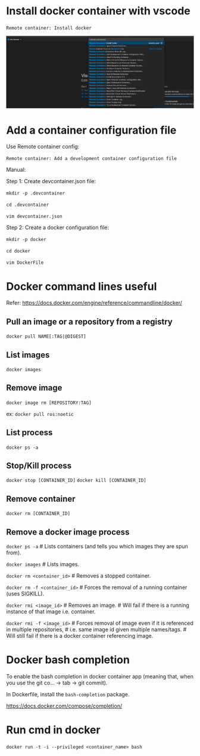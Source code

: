 # Install docker container with vscode
`Remote container: Install docker`

![alt text](vscode_dev_container.png)

# Add a container configuration file
Use Remote container config:

`Remote container: Add a development container configuration file`

Manual:

Step 1: Create devcontainer.json file:

`mkdir -p .devcontainer`

`cd .devcontainer`

`vim devcontainer.json`

Step 2: Create a docker configuration file:

`mkdir -p docker`

`cd docker`

`vim DockerFile`

# Docker command lines useful
Refer: https://docs.docker.com/engine/reference/commandline/docker/

## Pull an image or a repository from a registry
`docker pull NAME[:TAG|@DIGEST]`

## List images
`docker images`

## Remove image
`docker image rm [REPOSITORY:TAG]`

ex: `docker pull ros:noetic`

## List process
`docker ps -a`

## Stop/Kill process
`docker stop [CONTAINER_ID]`
`docker kill [CONTAINER_ID]`

## Remove container
`docker rm [CONTAINER_ID]`

## Remove a docker image process
`docker ps -a`                # Lists containers (and tells you which images they are spun from).

`docker images`               # Lists images.

`docker rm <container_id>`    # Removes a stopped container.

`docker rm -f <container_id>` # Forces the removal of a running container (uses SIGKILL).

`docker rmi <image_id>`       # Removes an image.
                              # Will fail if there is a running instance of that image i.e. container.

`docker rmi -f <image_id>`    # Forces removal of image even if it is referenced in multiple repositories,
                              # i.e. same image id given multiple names/tags.
                              # Will still fail if there is a docker container referencing image.

# Docker bash completion
To enable the bash completion in docker container app (meaning that, when you use the git co... -> tab -> git commit).

In Dockerfile, install the `bash-completion` package.

https://docs.docker.com/compose/completion/

# Run cmd in docker
`docker run -t -i --privileged <container_name> bash`
